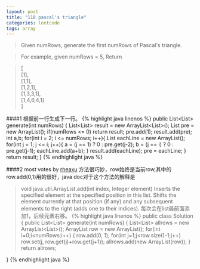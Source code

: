 ```yaml
---
layout: post
title: "118 pascal's triangle"
categories: leetcode
tags: array
---
```


> Given numRows, generate the first numRows of Pascal's triangle.

> For example, given numRows = 5,
> Return

>[<br>
     [1],<br>
    [1,1],<br>
   [1,2,1],<br>
  [1,3,3,1],<br>
 [1,4,6,4,1]<br>
]<br>

####1
根据前一行生成下一行。
{% highlight java linenos %}
public List<List<Integer>> generate(int numRows) {
        List<List<Integer>> result = new ArrayList<List<Integer>>();
        List<Integer> pre = new ArrayList<Integer>();
		if(numRows <= 0) return result;
        pre.add(1);
        result.add(pre);
        int a,b;
        for(int i = 2; i <= numRows; i++){
        	List<Integer> eachLine = new ArrayList<Integer>();
        	for(int j = 1; j <= i; j++){
        		a = (j == 1) ? 0 : pre.get(j-2);
        		b = (j == i) ? 0 : pre.get(j-1);
        		eachLine.add(a+b);
        	}
        	result.add(eachLine);
        	pre = eachLine;
        }
        return result;
    }
{% endhighlight java %}

####2 most votes
by [rheaxu](https://leetcode.com/discuss/20606/my-concise-solution-in-java)
方法很巧妙，row始终是当前row,其中的row.add(0,1)用的很好，java doc对于这个方法的解释是
>void java.util.ArrayList.add(int index, Integer element)
>Inserts the specified element at the specified position in this list. Shifts the element currently at that 
>position (if any) and any subsequent elements to the right (adds one to their indices).
每次会在list最前面添加1，后续元素右移。
{% highlight java linenos %}
public class Solution {
public List<List<Integer>> generate(int numRows)
{
    List<List<Integer>> allrows = new ArrayList<List<Integer>>();
    ArrayList<Integer> row = new ArrayList<Integer>();
    for(int i=0;i<numRows;i++)
    {
        row.add(0, 1);
        for(int j=1;j<row.size()-1;j++)
            row.set(j, row.get(j)+row.get(j+1));
        allrows.add(new ArrayList<Integer>(row));
    }
    return allrows;

}
{% endhighlight java %}